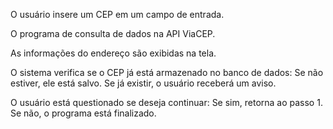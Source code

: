 O usuário insere um CEP em um campo de entrada.

O programa de consulta de dados na API ViaCEP.

As informações do endereço são exibidas na tela.

O sistema verifica se o CEP já está armazenado no banco de dados:
Se não estiver, ele está salvo.
Se já existir, o usuário receberá um aviso.

O usuário está questionado se deseja continuar:
Se sim, retorna ao passo 1.
Se não, o programa está finalizado.
